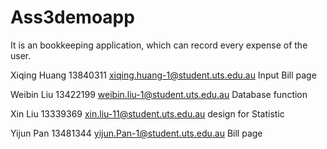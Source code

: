 # Ass3demoapp

 It is an bookkeeping application, which can record every expense of the user.
 
 Xiqing Huang
 13840311
 xiqing.huang-1@student.uts.edu.au
 Input Bill page
 
 Weibin Liu
 13422199
 weibin.liu-1@student.uts.edu.au
 Database function
 
 Xin Liu
 13339369
 xin.liu-11@student.uts.edu.au
 design for Statistic
 
 Yijun Pan
 13481344
 yijun.Pan-1@student.uts.edu.au
 Bill page
